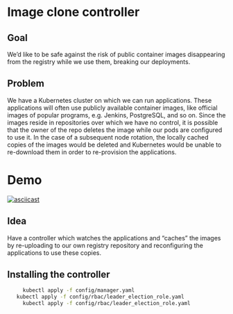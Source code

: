 # Image clone controller

## Goal
We’d like to be safe against the risk of public container images disappearing from the registry while we use them, breaking our deployments. 

## Problem
We have a Kubernetes cluster on which we can run applications. These applications will often use publicly available container images, like official images of popular programs, e.g. Jenkins, PostgreSQL, and so on. Since the images reside in repositories over which we have no control, it is possible that the owner of the repo deletes the image while our pods are configured to use it. In the case of a subsequent node rotation, the locally cached copies of the images would be deleted and Kubernetes would be unable to re-download them in order to re-provision the applications. 

# Demo  
[![asciicast](https://asciinema.org/a/c951Ym7zJfuZVXiV0EV27Sx28.svg)](https://asciinema.org/a/c951Ym7zJfuZVXiV0EV27Sx28)

## Idea
Have a controller which watches the applications and “caches” the images by re-uploading to our own registry repository and reconfiguring the applications to use these copies.

## Installing the controller

```bash
	 kubectl apply -f config/manager.yaml 
   kubectl apply -f config/rbac/leader_election_role.yaml 
 	 kubectl apply -f config/rbac/leader_election_role.yaml
```
